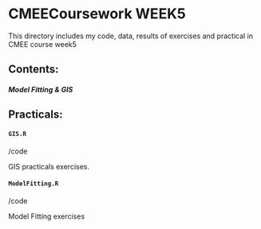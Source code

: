 CMEECoursework WEEK5
==
This directory includes my code, data, results of exercises and practical in CMEE course week5


## Contents:

##### Model Fitting & GIS


## Practicals:

#### `GIS.R`
/code 

GIS practicals exercises.



#### `ModelFitting.R`
/code

Model Fitting exercises


